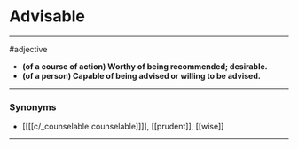 # Advisable
---
#adjective
- **(of a course of action) Worthy of being recommended; desirable.**
- **(of a person) Capable of being advised or willing to be advised.**
---
### Synonyms
- [[[[c/_counselable|counselable]]]], [[prudent]], [[wise]]
---
